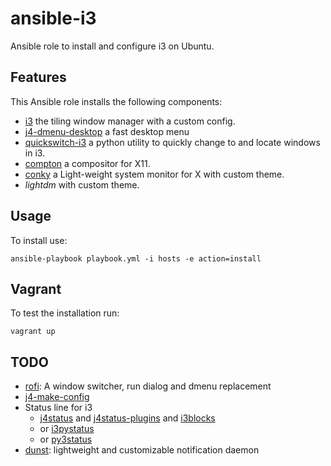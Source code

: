 # ansible-i3

Ansible role to install and configure i3 on Ubuntu.


## Features

This Ansible role installs the following components:

  * [i3](https://i3wm.org/) the tiling window manager with a custom config.
  * [j4-dmenu-desktop](https://github.com/enkore/j4-dmenu-desktop) a fast desktop menu
  * [quickswitch-i3](https://github.com/proxypoke/quickswitch-for-i3) a python utility to quickly change to and locate windows in i3.
  * [compton](https://github.com/chjj/compton) a compositor for X11.
  * [conky](https://github.com/brndnmtthws/conky) a Light-weight system monitor for X with custom theme.
  * _lightdm_ with custom theme.


## Usage

To install use:

```
ansible-playbook playbook.yml -i hosts -e action=install

```


## Vagrant

To test the installation run:

```
vagrant up
```


## TODO

  * [rofi](https://davedavenport.github.io/rofi/): A window switcher, run dialog and dmenu replacement
  * [j4-make-config](https://github.com/okraits/j4-make-config)
  * Status line for i3
    * [j4status](https://j4status.j4tools.org/) and [j4status-plugins](https://j4status.j4tools.org/j4status-plugins/) and [i3blocks](https://github.com/vivien/i3blocks)
    * or [i3pystatus](https://github.com/enkore/i3pystatus)
    * or [py3status](https://github.com/ultrabug/py3status)
  * [dunst](http://www.knopwob.org/dunst/): lightweight and customizable notification daemon
